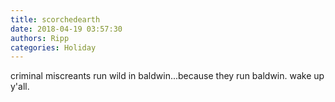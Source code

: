 ```yaml
---
title: scorchedearth
date: 2018-04-19 03:57:30
authors: Ripp
categories: Holiday
---
```


 criminal miscreants run wild in baldwin...because they run baldwin. wake up y'all.